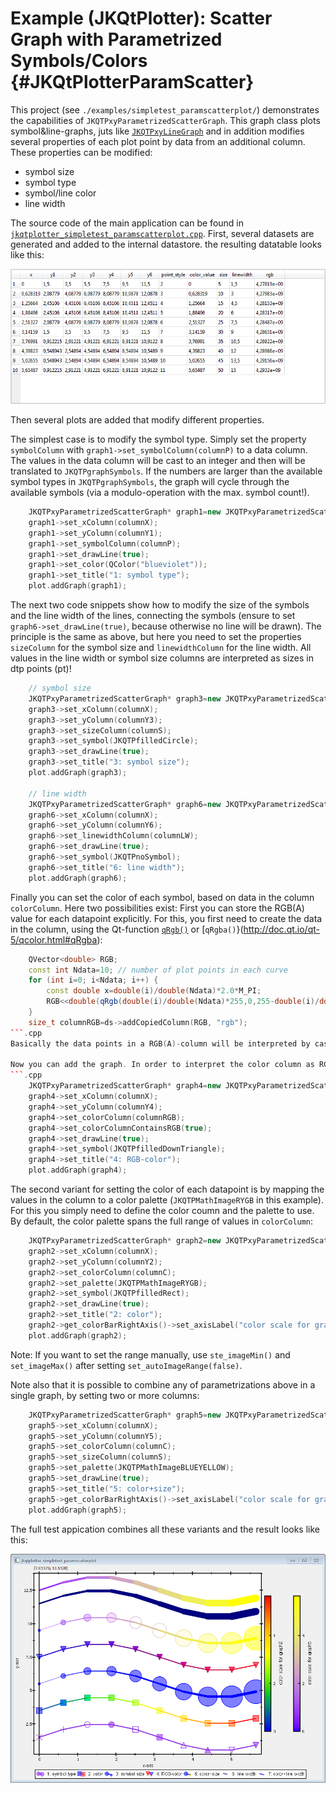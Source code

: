 # Example (JKQtPlotter): Scatter Graph with Parametrized Symbols/Colors {#JKQtPlotterParamScatter}
This project (see `./examples/simpletest_paramscatterplot/`) demonstrates the capabilities of `JKQTPxyParametrizedScatterGraph`. This graph class plots symbol&line-graphs, juts like [`JKQTPxyLineGraph`](../simpletest_symbols_and_styles/) and in addition modifies several properties of each plot point by data from an additional column. These properties can be modified:
- symbol size
- symbol type
- symbol/line color
- line width

The source code of the main application can be found in  [`jkqtplotter_simpletest_paramscatterplot.cpp`](../simpletest_paramscatterplot/jkqtplotter_simpletest_paramscatterplot.cpp). First, several datasets are generated and added to the internal datastore. the resulting datatable looks like this:

![jkqtplotter_simpletest_paramscatterplot](../../screenshots/jkqtplotter_simpletest_paramscatterplot_datatable.png)

Then several plots are added that modify different properties.

The simplest case is to modify the symbol type. Simply set the property `symbolColumn` with `graph1->set_symbolColumn(columnP)` to a data column. The values in the data column will be cast to an integer and then will be translated to `JKQTPgraphSymbols`. If the numbers are larger than the available symbol types in `JKQTPgraphSymbols`, the graph will cycle through the available symbols (via a modulo-operation with the max. symbol count!).
```.cpp
	JKQTPxyParametrizedScatterGraph* graph1=new JKQTPxyParametrizedScatterGraph(&plot);
    graph1->set_xColumn(columnX);
    graph1->set_yColumn(columnY1);
    graph1->set_symbolColumn(columnP);
    graph1->set_drawLine(true);
    graph1->set_color(QColor("blueviolet"));
    graph1->set_title("1: symbol type");
    plot.addGraph(graph1);
```


The next two code snippets show how to modify the size of the symbols and the line width of the lines, connecting the symbols (ensure to set `graph6->set_drawLine(true)`, because otherwise no line will be drawn). The principle is the same as above, but here you need to set the properties `sizeColumn` for the symbol size and `linewidthColumn` for the line width. All values in the line width or symbol size columns are interpreted as sizes in dtp points (pt)!
```.cpp
    // symbol size
    JKQTPxyParametrizedScatterGraph* graph3=new JKQTPxyParametrizedScatterGraph(&plot);
    graph3->set_xColumn(columnX);
    graph3->set_yColumn(columnY3);
    graph3->set_sizeColumn(columnS);
    graph3->set_symbol(JKQTPfilledCircle);
    graph3->set_drawLine(true);
    graph3->set_title("3: symbol size");
    plot.addGraph(graph3);

	// line width
    JKQTPxyParametrizedScatterGraph* graph6=new JKQTPxyParametrizedScatterGraph(&plot);
    graph6->set_xColumn(columnX);
    graph6->set_yColumn(columnY6);
    graph6->set_linewidthColumn(columnLW);
    graph6->set_drawLine(true);
    graph6->set_symbol(JKQTPnoSymbol);
    graph6->set_title("6: line width");
    plot.addGraph(graph6);
```


Finally you can set the color of each symbol, based on data in the column `colorColumn`. Here two possibilities exist: First you can store the RGB(A) value for each datapoint explicitly. For this, you first need to create the data in the column, using the Qt-function [`qRgb()`](http://doc.qt.io/qt-5/qcolor.html#qRgb) or [`qRgba()`}(http://doc.qt.io/qt-5/qcolor.html#qRgba):
```.cpp
    QVector<double> RGB;
    const int Ndata=10; // number of plot points in each curve
    for (int i=0; i<Ndata; i++) {
        const double x=double(i)/double(Ndata)*2.0*M_PI;
        RGB<<double(qRgb(double(i)/double(Ndata)*255,0,255-double(i)/double(Ndata)*255));
    }
    size_t columnRGB=ds->addCopiedColumn(RGB, "rgb");
```.cpp
Basically the data points in a RGB(A)-column will be interpreted by castig them to [`QRgb`](http://doc.qt.io/qt-5/qcolor.html#QRgb-typedef).

Now you can add the graph. In order to interpret the color column as RGB(A)-values, ensure to set `graph4->set_colorColumnContainsRGB(true)`:
```.cpp
    JKQTPxyParametrizedScatterGraph* graph4=new JKQTPxyParametrizedScatterGraph(&plot);
    graph4->set_xColumn(columnX);
    graph4->set_yColumn(columnY4);
    graph4->set_colorColumn(columnRGB);
    graph4->set_colorColumnContainsRGB(true);
    graph4->set_drawLine(true);
    graph4->set_symbol(JKQTPfilledDownTriangle);
    graph4->set_title("4: RGB-color");
    plot.addGraph(graph4);
```

The second variant for setting the color of each datapoint is by mapping the values in the column to a color palette (`JKQTPMathImageRYGB` in this example). For this you simply need to define the color coumn and the palette to use. By default, the color palette spans the full range of values in `colorColumn`:
```.cpp
    JKQTPxyParametrizedScatterGraph* graph2=new JKQTPxyParametrizedScatterGraph(&plot);
    graph2->set_xColumn(columnX);
    graph2->set_yColumn(columnY2);
    graph2->set_colorColumn(columnC);
    graph2->set_palette(JKQTPMathImageRYGB);
    graph2->set_symbol(JKQTPfilledRect);
    graph2->set_drawLine(true);
    graph2->set_title("2: color");
    graph2->get_colorBarRightAxis()->set_axisLabel("color scale for graph2");
    plot.addGraph(graph2);
```
Note: If you want to set the range manually, use `ste_imageMin()` and `set_imageMax()` after setting `set_autoImageRange(false)`.


Note also that it is possible to combine any of parametrizations above in a single graph, by setting two or more columns:
```.cpp
    JKQTPxyParametrizedScatterGraph* graph5=new JKQTPxyParametrizedScatterGraph(&plot);
    graph5->set_xColumn(columnX);
    graph5->set_yColumn(columnY5);
    graph5->set_colorColumn(columnC);
    graph5->set_sizeColumn(columnS);
    graph5->set_palette(JKQTPMathImageBLUEYELLOW);
    graph5->set_drawLine(true);
    graph5->set_title("5: color+size");
    graph5->get_colorBarRightAxis()->set_axisLabel("color scale for graph5");
    plot.addGraph(graph5);
```


The full test appication combines all these variants and the result looks like this:

![jkqtplotter_simpletest_paramscatterplot](../../screenshots/jkqtplotter_simpletest_paramscatterplot.png)



